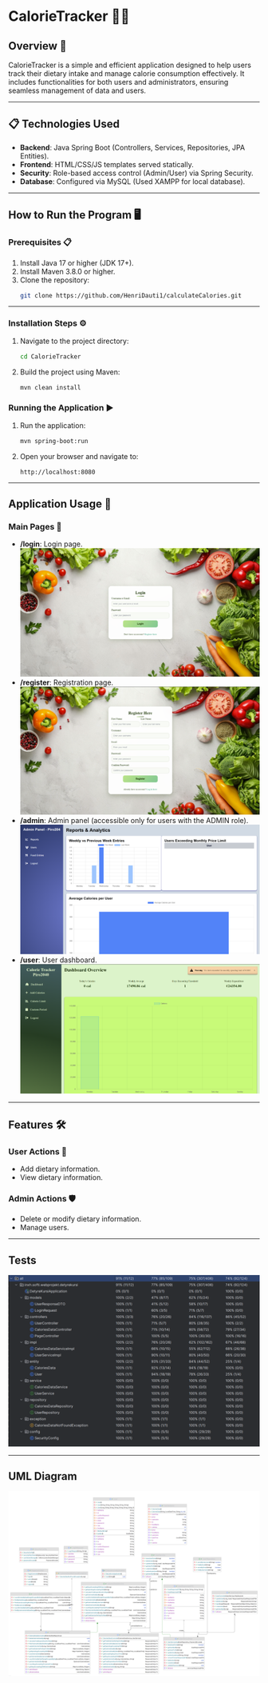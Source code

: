 # CalorieTracker 🥗🔥

## Overview 🌟
CalorieTracker is a simple and efficient application designed to help users track their dietary intake and manage calorie consumption effectively. It includes functionalities for both users and administrators, ensuring seamless management of data and users.

---
## 📋 Technologies Used

- **Backend**: Java Spring Boot (Controllers, Services, Repositories, JPA Entities).
- **Frontend**: HTML/CSS/JS templates served statically.
- **Security**: Role-based access control (Admin/User) via Spring Security.
- **Database**: Configured via MySQL (Used XAMPP for local database).

---

## How to Run the Program 🖥️

### Prerequisites 📋
1. Install Java 17 or higher (JDK 17+).
2. Install Maven 3.8.0 or higher.
3. Clone the repository:
   ```bash
   git clone https://github.com/HenriDauti1/calculateCalories.git
   ```
---


### Installation Steps ⚙️
1. Navigate to the project directory:
   ```bash
   cd CalorieTracker
   ```
2. Build the project using Maven:
   ```bash
   mvn clean install
   ```

### Running the Application ▶️
1. Run the application:
   ```bash
   mvn spring-boot:run
   ```
2. Open your browser and navigate to:
   ```
   http://localhost:8080
   ```

---

## Application Usage 🚀

### Main Pages 📄

- **/login**: Login page.
  ![Login](images/projectPhotos/login.png)
- **/register**: Registration page.
  ![Login](images/projectPhotos/register.png)
- **/admin**: Admin panel (accessible only for users with the ADMIN role).
  ![Login](images/projectPhotos/admin-reports.png)
- **/user**: User dashboard.
  ![Login](images/projectPhotos/user-page.png)

---

## Features 🛠️

### User Actions 👤
- Add dietary information.
- View dietary information.

### Admin Actions 🛡️
- Delete or modify dietary information.
- Manage users.

---

## Tests
![Tests](images/tests.png)

---
## UML Diagram
![UML](images/uml.png)
